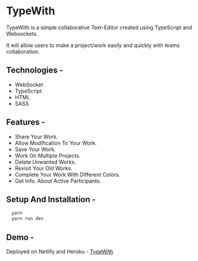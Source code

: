 # TypeWith

TypeWith is a simple collaborative Text-Editor created using TypeScript and Websockets.

It will allow users to make a project/work easily and quickly with teams collaboration.

## Technologies -

- WebSocket
- TypeScript
- HTML
- SASS

## Features -

- Share Your Work.
- Allow Modification To Your Work.
- Save Your Work.
- Work On Multiple Projects.
- Delete Unwanted Works.
- Revisit Your Old Works.
- Complete Your Work With Different Colors.
- Get Info. About Active Participants.

## Setup And Installation -

```bash
  yarn
  yarn run dev
```

## Demo -

Deployed on Netlify and Heroku - [TypeWith](https://typewith.netlify.app)
